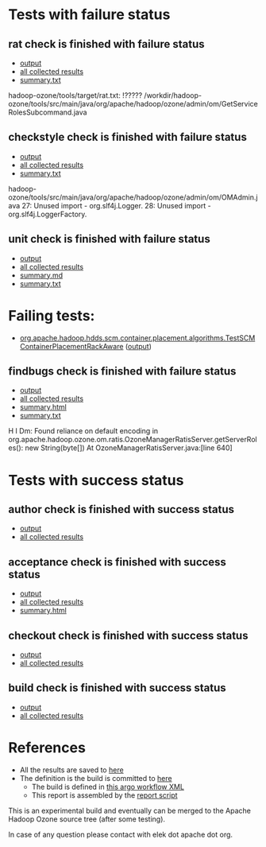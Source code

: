 # Tests with failure status

## rat check is finished with failure status

   * [output](https://raw.githubusercontent.com/elek/ozone-ci-q4/master/pr/pr-hdds-2240-hprvd/rat/output.log)
   * [all collected results](https://github.com/elek/ozone-ci-q4/tree/master/pr/pr-hdds-2240-hprvd/rat)
   * [summary.txt](https://github.com/elek/ozone-ci-q4/tree/master/pr/pr-hdds-2240-hprvd/rat/summary.txt)

hadoop-ozone/tools/target/rat.txt: !????? /workdir/hadoop-ozone/tools/src/main/java/org/apache/hadoop/ozone/admin/om/GetServiceRolesSubcommand.java

## checkstyle check is finished with failure status

   * [output](https://raw.githubusercontent.com/elek/ozone-ci-q4/master/pr/pr-hdds-2240-hprvd/checkstyle/output.log)
   * [all collected results](https://github.com/elek/ozone-ci-q4/tree/master/pr/pr-hdds-2240-hprvd/checkstyle)
   * [summary.txt](https://github.com/elek/ozone-ci-q4/tree/master/pr/pr-hdds-2240-hprvd/checkstyle/summary.txt)

hadoop-ozone/tools/src/main/java/org/apache/hadoop/ozone/admin/om/OMAdmin.java
 27: Unused import - org.slf4j.Logger.
 28: Unused import - org.slf4j.LoggerFactory.

## unit check is finished with failure status

   * [output](https://raw.githubusercontent.com/elek/ozone-ci-q4/master/pr/pr-hdds-2240-hprvd/unit/output.log)
   * [all collected results](https://github.com/elek/ozone-ci-q4/tree/master/pr/pr-hdds-2240-hprvd/unit)
   * [summary.md](https://github.com/elek/ozone-ci-q4/tree/master/pr/pr-hdds-2240-hprvd/unit/summary.md)
   * [summary.txt](https://github.com/elek/ozone-ci-q4/tree/master/pr/pr-hdds-2240-hprvd/unit/summary.txt)

# Failing tests: 

 * [org.apache.hadoop.hdds.scm.container.placement.algorithms.TestSCMContainerPlacementRackAware](hadoop-hdds/server-scm/org.apache.hadoop.hdds.scm.container.placement.algorithms.TestSCMContainerPlacementRackAware.txt) ([output](hadoop-hdds/server-scm/org.apache.hadoop.hdds.scm.container.placement.algorithms.TestSCMContainerPlacementRackAware-output.txt))

## findbugs check is finished with failure status

   * [output](https://raw.githubusercontent.com/elek/ozone-ci-q4/master/pr/pr-hdds-2240-hprvd/findbugs/output.log)
   * [all collected results](https://github.com/elek/ozone-ci-q4/tree/master/pr/pr-hdds-2240-hprvd/findbugs)
   * [summary.html](https://elek.github.io/ozone-ci-q4/pr/pr-hdds-2240-hprvd/findbugs/summary.html)
   * [summary.txt](https://github.com/elek/ozone-ci-q4/tree/master/pr/pr-hdds-2240-hprvd/findbugs/summary.txt)

H I Dm: Found reliance on default encoding in org.apache.hadoop.ozone.om.ratis.OzoneManagerRatisServer.getServerRoles(): new String(byte[])  At OzoneManagerRatisServer.java:[line 640]


# Tests with success status

## author check is finished with success status

   * [output](https://raw.githubusercontent.com/elek/ozone-ci-q4/master/pr/pr-hdds-2240-hprvd/author/output.log)
   * [all collected results](https://github.com/elek/ozone-ci-q4/tree/master/pr/pr-hdds-2240-hprvd/author)


## acceptance check is finished with success status

   * [output](https://raw.githubusercontent.com/elek/ozone-ci-q4/master/pr/pr-hdds-2240-hprvd/acceptance/output.log)
   * [all collected results](https://github.com/elek/ozone-ci-q4/tree/master/pr/pr-hdds-2240-hprvd/acceptance)
   * [summary.html](https://elek.github.io/ozone-ci-q4/pr/pr-hdds-2240-hprvd/acceptance/summary.html)


## checkout check is finished with success status

   * [output](https://raw.githubusercontent.com/elek/ozone-ci-q4/master/pr/pr-hdds-2240-hprvd/checkout/output.log)
   * [all collected results](https://github.com/elek/ozone-ci-q4/tree/master/pr/pr-hdds-2240-hprvd/checkout)


## build check is finished with success status

   * [output](https://raw.githubusercontent.com/elek/ozone-ci-q4/master/pr/pr-hdds-2240-hprvd/build/output.log)
   * [all collected results](https://github.com/elek/ozone-ci-q4/tree/master/pr/pr-hdds-2240-hprvd/build)




# References

 * All the results are saved to [here](https://github.com/elek/ozone-ci-q4/tree/master/pr/pr-hdds-2240-hprvd/)
 * The definition is the build is committed to [here](https://github.com/elek/argo-ozone)
    * The build is defined in [this argo workflow XML](https://github.com/elek/argo-ozone/blob/master/ozone-build.yaml)
    * This report is assembled by the [report script](https://github.com/elek/argo-ozone/blob/master/scripts/report.sh)

This is an experimental build and eventually can be merged to the Apache Hadoop Ozone source tree (after some testing).

In case of any question please contact with elek dot apache dot org.
